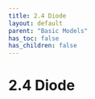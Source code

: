 ```yaml
---
title: 2.4 Diode
layout: default
parent: "Basic Models"
has_toc: false
has_children: false
---
```


# 2.4 Diode